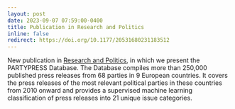 ```yaml
---
layout: post
date: 2023-09-07 07:59:00-0400
title: Publication in Research and Politics
inline: false
redirect: https://doi.org/10.1177/20531680231183512
---
```


New publication in [Research and Politics](https://doi.org/10.1177/20531680231183512), in which we present the PARTYPRESS Database. The Database compiles more than 250,000 published press releases from 68 parties in 9 European countries. It covers the press releases of the most relevant political parties in these countries from 2010 onward and provides a supervised machine learning classification of press releases into 21 unique issue categories.
